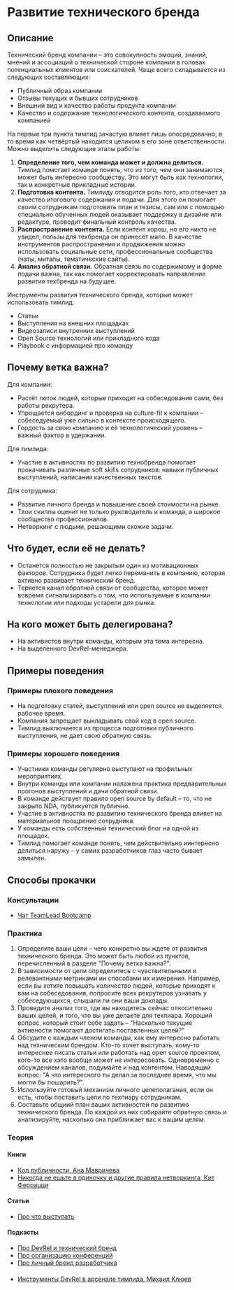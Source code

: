 # Развитие технического бренда
## Описание
Технический бренд компании – это совокупность эмоций, знаний, мнений и ассоциаций о технической стороне компании в головах потенциальных клиентов или соискателей. Чаще всего складывается из следующих составляющих:
- Публичный образ компании
- Отзывы текущих и бывших сотрудников
- Внешний вид и качество работы продукта компании
- Качество и содержание технологического контента, создаваемого компанией

На первые три пункта тимлид зачастую влияет лишь опосредованно, в то время как четвёртый находится целиком в его зоне ответственности. Можно выделить следующие этапы работы:
1. **Определение того, чем команда может и должна делиться.** Тимлид помогает команде понять, что из того, чем они занимаются, может быть интересно сообществу. Это могут быть как технологии, так и конкретные прикладные истории.
2. **Подготовка контента.** Тимлиду отводится роль того, кто отвечает за качество итогового содержания и подачи. Для этого он помогает своим сотрудникам подготовить план и тезисы, сам или с помощью специально обученных людей оказывает поддержку в дизайне или редактуре, проводит финальный контроль качества.
3. **Распространение контента.** Если контент хорош, но его никто не увидел, пользы для техбренда он принесёт мало. В качестве инструментов распространения и продвижения можно использовать социальные сети, профессиональные сообщества (чаты, митапы, тематические сайты).
4. **Анализ обратной связи.** Обратная связь по содержимому и форме подачи важна, так как помогает корректировать направление развития техбренда на будущее.

Инструменты развития технического бренда, которые может использовать тимлид:
- Статьи
- Выступления на внешних площадках
- Видеозаписи внутренних выступлений
- Open Source технологий или прикладного кода
- Playbook с информацией про команду

## Почему ветка важна?
Для компании:
- Растёт поток людей, которые приходят на собеседования сами, без работы рекрутера.
- Упрощается онбординг и проверка на culture-fit к компании – собеседуемый уже сильно в контексте происходящего.
- Гордость за свою компанию и её технологический уровень – важный фактор в удержании.

Для тимлида:
- Участие в активностях по развитию технобренда помогает прокачивать различные soft skills сотрудников: навыки публичных выступлений, написания качественных текстов.

Для сотрудника:
- Развитие личного бренда и повышение своей стоимости на рынке.
- Твои скиллы оценит не только руководитель и команда, а широкое сообщество профессионалов.
- Нетворкинг с людьми, решающими схожие задачи.

## Что будет, если её не делать?
- Останется полностью не закрытым один из мотивационных факторов. Сотрудника будет легко переманить в компанию, которая активно развивает технический бренд.
- Теряется канал обратной связи от сообщества, которое может вовремя сигнализировать о том, что используемые в компании технологии или подходы устарели для рынка.

## На кого может быть делегирована?
- На активистов внутри команды, которым эта тема интересна.
- На выделенного DevRel-менеджера.

## Примеры поведения
### Примеры плохого поведения
- На подготовку статей, выступлений или open source не выделяется рабочее время.
- Компания запрещает выкладывать свой код в open source.
- Тимлид выключается из процесса подготовки публичного выступления, не дает свою обратную связь.

### Примеры хорошего поведения
- Участники команды регулярно выступают на профильных мероприятиях.
- Внутри команды или компании налажена практика предварительных прогонов выступлений и дачи обратной связи.
- В команде действует правило open source by default – то, что не закрыто NDA, публикуется публично.
- Участие в активностях по развитию технического бренда влияет на материальное поощрение сотрудника.
- У команды есть собственный технический блог на одной из площадок.
- Тимлид помогает команде понять, чем действительно иинтересно делиться наружу – у самих разработчиков глаз часто бывает замылен.

## Способы прокачки
### Консультации
- [Чат TeamLead Bootcamp](https://t.me/teamlead_bootcamp)

### Практика
1. Определите ваши цели – чего конкретно вы ждете от развития технического бренда. Это может быть любой из пунктов, перечисленный в разделе "Почему ветка важна?".
2. В зависимости от цели определитесь с чувствительными и релевантными метриками ии способами их измерения. Например, если вы хотите повышать количество людей, которые приходят к вам на собеседования, попросите всех рекрутеров узнавать у собеседующихся, слышали ли они ваши доклады.
3. Проведите анализ того, где вы находитесь сейчас относительно ваших целей, и того, что вы уже делаете для техпиара. Хороший вопрос, который стоит себе задать – "Насколько текущие активности помогают достигать поставленных целей?"
4. Обсудите с каждым членом команды, как ему интересно работать над техническим брендом. Кто-то хочет выступать, кому-то интереснее писать статьи или работать над open source проектом, кого-то все хэто вообще может не интересовать. Одновременно с обсуждением каналов, подумайте и над контентом. Наводящий вопрос: "А что интересного ты делал за последнее время, что мы могли бы пошарить?".
5. Используйте готовый механизм личного целеполагания, если он есть, чтобы поставить цели по техпиару сотрудникам.
6. Составьте общиий план ваших активностей по развитию технического бренда. По каждой из них собирайте обратную связь и анализируйте, насколько она приближает вас к вашим целям.

### Теория
#### Книги
- [Код публичности, Ана Мавричева](https://www.ozon.ru/context/detail/id/147972989/)
- [Никогда не ешьте в одиночку и другие правила нетворкинга, Кит Феррацци](https://www.ozon.ru/context/detail/id/28260123/)

#### Статьи
- [Про что выступать](https://medium.com/@etolstoy/%D0%BF%D1%80%D0%BE-%D1%87%D1%82%D0%BE-%D0%B2%D1%8B%D1%81%D1%82%D1%83%D0%BF%D0%B0%D1%82%D1%8C-5ee9874bd45f)

#### Подкасты
- [Про DevRel и технический бренд](https://sdcast.ksdaemon.ru/2019/02/sdcast-99/)
- [Про организацию конференций](https://soundcloud.com/podlodka/podlodka-84-organizatsiya-konferentsiy)
- [Про личный бренд разработчика](https://soundcloud.com/podlodka/podlodka-93-lichnyy-brend-razrabotchika)

####
- [Инструменты DevRel в арсенале тимлида, Михаил Клюев](https://www.youtube.com/watch?v=nTXZzOTbDNI)
